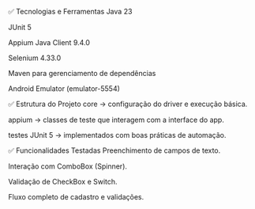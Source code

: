 ✅ Tecnologias e Ferramentas
Java 23

JUnit 5

Appium Java Client 9.4.0

Selenium 4.33.0

Maven para gerenciamento de dependências

Android Emulator (emulator-5554)

✅ Estrutura do Projeto
core → configuração do driver e execução básica.

appium → classes de teste que interagem com a interface do app.

testes JUnit 5 → implementados com boas práticas de automação.

✅ Funcionalidades Testadas
Preenchimento de campos de texto.

Interação com ComboBox (Spinner).

Validação de CheckBox e Switch.

Fluxo completo de cadastro e validações.

